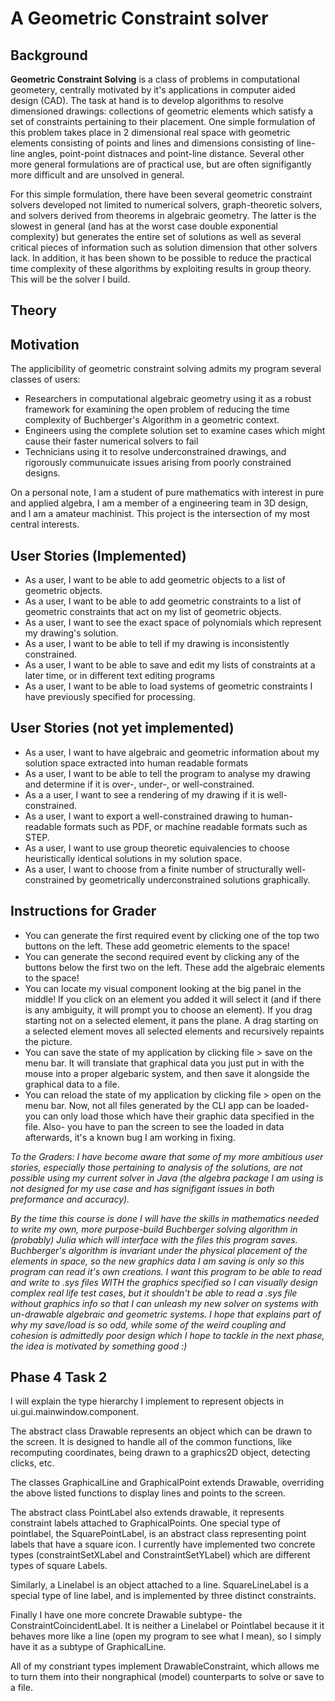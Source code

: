 # A Geometric Constraint solver

## Background
**Geometric Constraint Solving** is a class of problems in computational geometery, centrally motivated by it's applications in computer aided design (CAD). The task at hand is to develop algorithms to resolve dimensioned drawings: collections of geometric elements which satisfy a set of constraints pertaining to their placement. One simple formulation of this problem takes place in 2 dimensional real space with geometric elements consisting of points and lines and dimensions consisting of line-line angles, point-point distnaces and point-line distance. Several other more general formulations are of practical use, but are often signifigantly more difficult and are unsolved in general. 

For this simple formulation, there have been several geometric constraint solvers developed not limited to numerical solvers, graph-theoretic solvers, and solvers derived from theorems in algebraic geometry. The latter is the slowest in general (and has at the worst case double exponential complexity) but generates the entire set of solutions as well as several critical pieces of information such as solution dimension that other solvers lack. In addition, it has been shown to be possible to reduce the practical time complexity of these algorithms by exploiting results in group theory. This will be the solver I build. 

## Theory


## Motivation
The applicibility of geometric constraint solving admits my program several classes of users:
- Researchers in computational algebraic geometry using it as a robust framework for examining the open problem of reducing the time complexity of Buchberger's Algorithm in a geometric context.
- Engineers using the complete solution set to examine cases which might cause their faster numerical solvers to fail
- Technicians using it to resolve underconstrained drawings, and rigorously communuicate issues arising from poorly constrained designs. 

On a personal note, I am a student of pure mathematics with interest in pure and applied algebra, I am a member of a engineering team in 3D design, and I am a amateur machinist. This project is the intersection of my most central interests. 

## User Stories (Implemented)
- As a user, I want to be able to add geometric objects to a list of geometric objects. 
- As a user, I want to be able to add geometric constraints to a list of geometric constraints that act on my list of geometric objects. 
- As a user, I want to see the exact space of polynomials which represent my drawing's solution.
- As a user, I want to be able to tell if my drawing is inconsistently constrained. 
- As a user, I want to be able to save and edit my lists of constraints at a later time, or in different text editing programs
- As a user, I want to be able to load systems of geometric constraints I have previously specified for processing. 

## User Stories (not yet implemented)
- As a user, I want to have algebraic and geometric information about my solution space extracted into human readable formats
- As a user, I want to be able to tell the program to analyse my drawing and
  determine if it is over-, under-, or well-constrained. 
- As a a user, I want to see a rendering of my drawing if it is
  well-constrained. 
- As a user, I want to export a well-constrained drawing to human-readable
  formats such as PDF, or machine readable formats such as STEP. 
- As a user, I want to use group theoretic equivalencies to choose heuristically identical solutions in my solution space. 
- As a user, I want to choose from a finite number of structurally well-constrained by geometrically underconstrained solutions graphically.   

## Instructions for Grader
- You can generate the first required event by clicking one of the top two buttons on the left. These add geometric elements to the space!
- You can generate the second required event by clicking any of the buttons below the first two on the left. These add the algebraic elements to the space! 
- You can locate my visual component looking at the big panel in the middle! If you click on an element you added it will select it (and if there is any ambiguity, it will prompt you to choose an element). If you drag starting not on a selected element, it pans the plane. A drag starting on a selected element moves all selected elements and recursively repaints the picture.
- You can save the state of my application by clicking file > save on the menu bar. It will translate that graphical data you just put in with the mouse into a proper algebaric system, and then save it alongside the graphical data to a file.
- You can reload the state of my application by clicking file > open on the menu bar. Now, not all files generated by the CLI app can be loaded- you can only load those which have their graphic data specified in the file. Also- you have to pan the screen to see the loaded in data afterwards, it's a known bug I am working in fixing. 

*To the Graders: I have become aware that some of my more ambitious user stories, especially those pertaining to analysis of the solutions, are not possible using my current solver in Java (the algebra package I am using is not designed for my use case and has signifigant issues in both preformance and accuracy).*

*By the time this course is done I will have the skills in mathematics needed to write my own, more purpose-build Buchberger solving algorithm in (probably) Julia which will interface with the files this program saves. Buchberger's algorithm is invariant under the physical placement of the elements in space, so the new graphics data I am saving is only so this program can read it's own creations. I want this program to be able to read and write to .sys files WITH the graphics specified so I can visually design complex real life test cases, but it shouldn't be able to read a .sys file without graphics info so that I can unleash my new solver on systems with un-drawable algebraic and geometric systems. I hope that explains part of why my save/load is so odd, while some of the weird coupling and cohesion is admittedly poor design which I hope to tackle in the next phase, the idea is motivated by something good :)*

## Phase 4 Task 2
I will explain the type hierarchy I implement to represent objects in ui.gui.mainwindow.component.

The abstract class Drawable represents an object which can be drawn to the screen. It is designed to handle all of the common functions, like recomputing coordinates, being drawn to a graphics2D object, detecting clicks, etc. 

The classes GraphicalLine and GraphicalPoint extends Drawable, overriding the above listed functions to display lines and points to the screen.

The abstract class PointLabel also extends drawable, it represents constraint labels attached to GraphicalPoints. One special type of pointlabel, the SquarePointLabel, is an abstract class representing point labels that have a square icon. I currently have implemented two concrete types (constraintSetXLabel and ConstraintSetYLabel) which are different types of square Labels. 

Similarly, a Linelabel is an object attached to a line. SquareLineLabel is a special type of line label, and is implemented by three distinct constraints.

Finally I have one more concrete Drawable subtype- the ConstraintCoincidentLabel. It is neither a Linelabel or Pointlabel because it it behaves more like a line (open my program to see what I mean), so I simply have it as a subtype of GraphicalLine. 

All of my constriant types implement DrawableConstraint, which allows me to turn them into their nongraphical (model) counterparts to solve or save to a file. 


 
